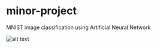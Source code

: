# minor-project
MNIST image classification using Artificial Neural Network 

![alt text](https://gcdnb.pbrd.co/images/i2JgARbGGSUj.png?o=1)
